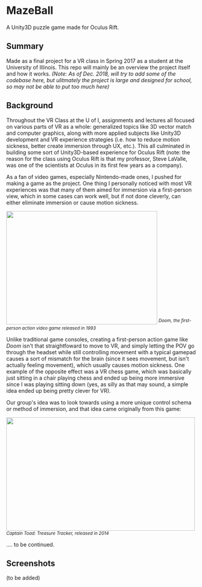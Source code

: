 # MazeBall
A Unity3D puzzle game made for Oculus Rift.

## Summary
Made as a final project for a VR class in Spring 2017 as a student at the University of Illinois. This repo will mainly be an overview the project itself and how it works. *(Note: As of Dec. 2018, will try to add some of the codebase here, but ulitmately the project is large and designed for school, so may not be able to put too much here)*

## Background
Throughout the VR Class at the U of I, assignments and lectures all focused on various parts of VR as a whole: generalized topics like 3D vector match and computer graphics, along with more applied subjects like Unity3D development and VR experience strategies (i.e. how to reduce motion sickness, better create immersion through UX, etc.). This all culminated in building some sort of Unity3D-based experience for Oculus Rift (note: the reason for the class using Oculus Rift is that my professor, Steve LaValle, was one of the scientists at Oculus in its first few years as a company).

As a fan of video games, especially Nintendo-made ones, I pushed for making a game as the project. One thing I personally noticed with most VR experiences was that many of them aimed for immersion via a first-person view, which in some cases can work well, but if not done cleverly, can either eliminate immersion or cause motion sickness.

<img src="https://r.mprd.se/media/images/33510-Doom_(USA)-1497230017.jpg" width="400" height="300"/>
<sup><i>Doom, the first-person action video game released in 1993</i></sup>


Unlike traditional game consoles, creating a first-person action game like *Doom* isn't that straightfoward to move to VR, and simply letting the POV go through the headset while still controlling movement with a typical gamepad causes a sort of mismatch for the brain (since it sees movement, but isn't actually feeling movement), which usually causes motion sickness. One example of the opposite effect was a VR chess game, which was basically just sitting in a chair playing chess and ended up being more immersive since I was playing sitting down (yes, as silly as that may sound, a simple idea ended up being pretty clever for VR).

Our group's idea was to look towards using a more unique control schema or method of immersion, and that idea came originally from this game:

<img src="https://static.gamespot.com/uploads/original/1547/15470456/2733355-captain-toad-1.jpg" width="500" height="300"/>
<sup><i>Captain Toad: Treasure Tracker, released in 2014</i></sup>


.... to be continued.


## Screenshots
(to be added)
